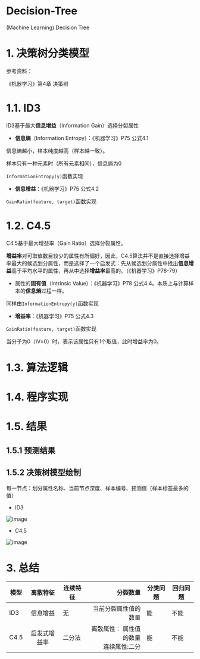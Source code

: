 # Decision-Tree
(Machine Learning) Decision Tree


# 1. 决策树分类模型

参考资料：

《机器学习》第4章 决策树


# 1.1. ID3

ID3基于最大**信息增益**（Information Gain）选择分裂属性

- **信息熵**（Information Entropy）：《机器学习》P75 公式4.1

信息熵越小，样本纯度越高（样本越一致）。

样本只有一种元素时（所有元素相同），信息熵为0

```InformationEntropy(y)```函数实现


- **信息增益**：《机器学习》P75 公式4.2

```GainRatio(feature, target)```函数实现


# 1.2. C4.5

C4.5基于最大增益率（Gain Ratio）选择分裂属性。

**增益率**对可取值数目较少的属性有所偏好，因此，C4.5算法并不是直接选择增益率最大的候选划分属性，而是选择了一个启发式：先从候选划分属性中找出**信息增益**高于平均水平的属性，再从中选择**增益率**最高的。（《机器学习》P78-79）

- 属性的**固有值**（Intrinsic Value）：《机器学习》P78 公式4.4。本质上与计算样本的**信息熵**过程一样。

同样由```InformationEntropy(y)```函数实现

- **增益率**：《机器学习》P75 公式4.3

```GainRatio(feature, target)```函数实现

当分子为0（IV=0）时，表示该属性只有1个取值，此时增益率为0。

# 1.3. 算法逻辑


# 1.4. 程序实现


# 1.5. 结果

## 1.5.1 预测结果

## 1.5.2 决策树模型绘制

每一节点：划分属性名称、当前节点深度、样本编号、预测值（样本标签最多的值）

- ID3 
 
![image](image/ID3_DecisionTreeClassifier.PNG)

- C4.5 

![image](image/C4.5_DecisionTreeClassifier.PNG)



# 3. 总结

模型  |  离散特征   | 连续特征   | 分裂数量           | 分类问题     | 回归问题 
--    |:--:        |--         |--:                 |--           |--       
ID3   |信息增益     |无         |当前分裂属性值的数量  |能           |不能        
C4.5  |启发式增益率 |二分法      |离散属性： 属性值的数量</br> 连续属性:二分  |能       |不能    









